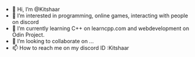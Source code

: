 - 👋 Hi, I’m @Kitshaar
- 👀 I’m interested in programming, online games, interacting with people on discord
- 🌱 I’m currently learning C++ on learncpp.com and webdevelopment on Odin Project. 
- 💞️ I’m looking to collaborate on ...
- 📫 How to reach me on my discord ID :Kitshaar

<!---
Kitshaar/Kitshaar is a ✨ special ✨ repository because its `README.md` (this file) appears on your GitHub profile.
You can click the Preview link to take a look at your changes.
--->
